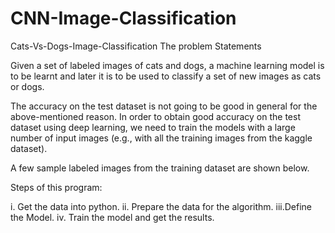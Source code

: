 # CNN-Image-Classification
Cats-Vs-Dogs-Image-Classification
The problem Statements

Given a set of labeled images of cats and dogs, a machine learning model is to be learnt and later it is to be used to classify a set of new images as cats or dogs.

The accuracy on the test dataset is not going to be good in general for the above-mentioned reason. In order to obtain good accuracy on the test dataset using deep learning, we need to train the models with a large number of input images (e.g., with all the training images from the kaggle dataset).

A few sample labeled images from the training dataset are shown below.

Steps of this program:

i. Get the data into python. ii. Prepare the data for the algorithm. iii.Define the Model. iv. Train the model and get the results.
